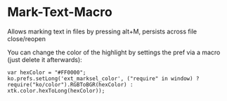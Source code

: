 Mark-Text-Macro
===============

Allows marking text in files by pressing alt+M, persists across file close/reopen

You can change the color of the highlight by settings the pref via a macro (just delete it afterwards):

```
var hexColor = "#FF0000";
ko.prefs.setLong('ext_marksel_color', ("require" in window) ? require("ko/color").RGBToBGR(hexColor) : xtk.color.hexToLong(hexColor));
```
